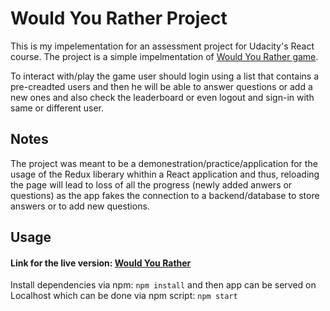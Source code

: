 # Would You Rather Project

This is my impelementation for an assessment project for Udacity's React course.
The project is a simple impelmentation of [Would You Rather game](https://en.wikipedia.org/wiki/Would_you_rather).

To interact with/play the game user should login using a list that contains a pre-creadted users and then he will be able to answer questions or add a new ones and also check the leaderboard or even logout and sign-in with same or different user.

## Notes

The project was meant to be a demonestration/practice/application for the usage of the Redux liberary whithin a React application and thus, reloading the page will lead to loss of all the progress (newly added anwers or questions) as the app fakes the connection to a backend/database to store answers or to add new questions.

## Usage

#### Link for the live version: [Would You Rather](http://would-you-rather-app-seven.vercel.app/)
Install dependencies via npm:
`npm install`
and then app can be served on Localhost which can be done via npm script:
`npm start`
